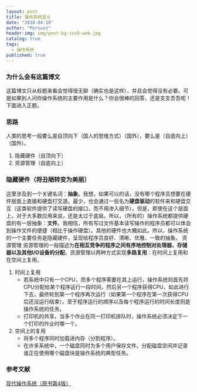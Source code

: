 ```yaml
---
layout: post
title: 操作系统定义
date: "2018-04-18"
author: "Persuez"
header-img: img/post-bg-ios9-web.jpg
catalog: true
tags:
  - 操作系统
published: true
---
```

### 为什么会有这篇博文
这篇博文只从标题来看会觉得很无聊（确实也是这样），并且会觉得没有必要。可是如果别人问你操作系统的主要作用是什么？你会很棒的回答，还是支支吾吾呢！下面进入正题。
### 思路
人类的思考一般要么是自顶向下（国人的思维方式）（国外），要么是（自底向上）（国外）。
 1. 隐藏硬件（自顶向下）
 2. 资源管理（自底向上）
 
### 隐藏硬件（将丑陋转变为美丽）
这里涉及到一个关键名词：**抽象**。我想，如果可以的话，没有哪个程序员想要在硬件层面上直接和硬盘打交道。最少，也会通过一些名为**硬盘驱动**的软件来和硬盘交互（这类软件提供了读写硬盘的接口，而不用渗入细节）。但是，即使在这个层面上，对于大多数应用来说，还是太过于底层。所以，（所有的）操作系统都提供硬盘的有一层抽象：**文件**。我相信，所有写过文件基本读写操作的程序员都可以体会到操作文件的便捷（相比于操作硬盘）。其他的硬件也大概如此。所以，操作系统的一个主要任务是隐藏硬件，呈现给程序员良好、清晰、优雅、一致的抽象。
资源管理
资源管理的一般描述为**在相互竞争的程序之间有序地控制对处理器、存储器以及其他I/O设备的分配**。资源管理以两种方式实现**多路复用**：在时间上复用和在空间上复用。
1. 时间上复用
    - 若系统中只有一个CPU，而多个程序需要在其上运行，操作系统则首先将CPU分配给某个程序运行一段时间，然后另一个程序获得CPU，如此进行下去，最终轮到第一个程序再次运行（如果第一个程序在第一次获得CPU后还没运行结束）。至于程序运行的顺序以及每个程序运行的时间长度则是操作系统的任务。
    - 打印机的共享。当多个作业在同一打印机排队时，操作系统必须决定下一个打印的作业时哪一个。
2. 空间上的复用
    - 将多个程序同时加载进内存（分割程序）。
    - 在许多系统中，一个磁盘同时为多个用户保存文件。分配磁盘空间并记录谁正在使用哪个磁盘块是操作系统的典型任务。
 
### 参考文献
[现代操作系统（原书第4版）](https://book.douban.com/subject/27096665/)
